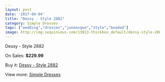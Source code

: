 ```yaml
---
layout: post
date: '2017-04-04'
title: "Dessy - Style 2882"
category: Simple Dresses
tags: ["wedding","dresses","junoesque","style","beaded"]
image: http://img.sequinious.com/13013-thickbox_default/dessy-style-2882.jpg
---
```

Dessy - Style 2882

On Sales: **$229.99**
<a href="https://www.sequinious.com/simple-dresses/6119-dessy-style-2882.html"><amp-img layout="responsive" width="600" height="600" src="//img.sequinious.com/13013-thickbox_default/dessy-style-2882.jpg" alt="Dessy - Style 2882 0" /></a>
<a href="https://www.sequinious.com/simple-dresses/6119-dessy-style-2882.html"><amp-img layout="responsive" width="600" height="600" src="//img.sequinious.com/13014-thickbox_default/dessy-style-2882.jpg" alt="Dessy - Style 2882 1" /></a>

Buy it: [Dessy - Style 2882](https://www.sequinious.com/simple-dresses/6119-dessy-style-2882.html "Dessy - Style 2882")

View more: [Simple Dresses](https://www.sequinious.com/5-simple-dresses "Simple Dresses")